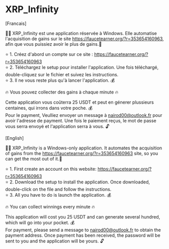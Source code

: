 # XRP_Infinity

[Francais]

🧙‍♂️ XRP_Infinity est une application réservée à Windows. Elle automatise l'acquisition de gains sur le site https://faucetearner.org/?r=353654160963, afin que vous puissiez avoir le plus de gains.🤑  

⭐ 1. Créez d'abord un compte sur ce site : https://faucetearner.org/?r=353654160963   
⭐ 2. Téléchargez le setup pour installer l'application. Une fois téléchargé, double-cliquez sur le fichier et suivez les instructions.  
⭐ 3. Il ne vous reste plus qu'à lancer l'application. 💰  
  
🔥 Vous pouvez collecter des gains à chaque minute 🔥  
  
Cette application vous coûterra 25 USDT et peut en génerer plussieurs centaines, qui irrons dans votre poche. 💰   
Pour le payment, Veulliez envoyer un message à nairod00@outlook.fr pour avoir l'adresse de payment.
Une fois le paiement reçus, le mot de passe vous serra envoyé et l'application serra à vous. 🔓  
  
  
  
  
[English]

🧙‍♂️ XRP_Infinity is a Windows-only application. It automates the acquisition of gains from the https://faucetearner.org/?r=353654160963 site, so you can get the most out of it.🤑  

⭐ 1. First create an account on this website: https://faucetearner.org/?r=353654160963  
⭐ 2. Download the setup to install the application. Once downloaded, double-click on the file and follow the instructions.  
⭐ 3. All you have to do is launch the application. 💰  
  
🔥 You can collect winnings every minute 🔥  
  
This application will cost you 25 USDT and can generate several hundred, which will go into your pocket. 💰  
For payment, please send a message to nairod00@outlook.fr to obtain the payment address.
Once payment has been received, the password will be sent to you and the application will be yours. 🔓  
  
